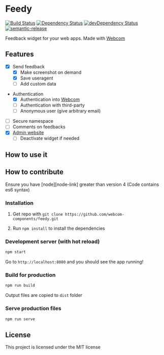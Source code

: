 # Feedy

[![Build Status](https://travis-ci.org/webcom-components/feedy.svg?branch=master)](https://travis-ci.org/webcom-components/feedy)
[![Dependency Status](https://david-dm.org/webcom-components/feedy.svg)](https://david-dm.org/webcom-components/feedy)
[![devDependency Status](https://david-dm.org/webcom-components/feedy/dev-status.svg)](https://david-dm.org/webcom-components/feedy#info=devDependencies)
[![semantic-release](https://img.shields.io/badge/%20%20%F0%9F%93%A6%F0%9F%9A%80-semantic--release-e10079.svg?style=flat-square)](https://github.com/semantic-release/semantic-release)

Feedback widget for your web apps. Made with [Webcom][webcom-link]

## Features

- [x] Send feedback
  - [x] Make screenshot on demand
  - [x] Save useragent
  - [ ] Add custom data
- Authentication
  - [x] Authentication into [Webcom][webcom-link]
  - [ ] Authentication with third-party
  - [ ] Anonymous user (give arbitrary email)
- [ ] Secure namespace
- [ ] Comments on feedbacks
- [x] [Admin website][admin-link]
  - [ ] Deactivate widget if needed

## How to use it



## How to contribute

Ensure you have [node][node-link] greater than version 4 (Code contains es6 syntax)

### Installation

1. Get repo with `git clone https://github.com/webcom-components/feedy.git`

2. Run `npm install` to install the dependencies

### Development server (with hot reload)

```bash
npm start
```

Go to `http://localhost:8080` and you should see the app running!

### Build for production

```bash
npm run build
```

Output files are copied to `dist` folder

### Serve production files

```bash
npm run serve
```

## License

This project is licensed under the MIT license

[webcom-link]: https://webcom.orange.com/
[admin-link]: https://github.com/webcom-components/feedy-admin